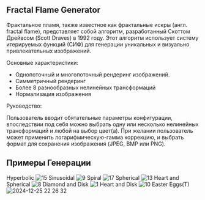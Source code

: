 ## Fractal Flame Generator 
Фрактальное пламя, также известное как фрактальные искры (англ. fractal flame), представляет собой алгоритм, разработанный Скоттом Дрейвсом (Scott Draves) в 1992 году. Этот алгоритм использует систему итерируемых функций (СИФ) для генерации уникальных и визуально привлекательных изображений.

Основные характеристики:
- Однопоточный и многопоточный рендеринг изображений.
- Симметричный рендеринг
- Более 8 разнообразных нелинейных трансформаций
- Нормализация изображения

Руководство: 

Пользователь вводит обятательные параметры конфигурации, впоследствии под себя можно выбрать одну или несколько нелинейных трансформаций и любой на выбор цвет(а). При желании пользователь может применить логарифмическую-гамма коррекцию, и выбрать формат для сохранения изображения (JPEG, BMP или PNG). 

## Примеры Генерации
Hyperbolic
![15](https://github.com/user-attachments/assets/23c7d581-4e50-40a5-863c-534a358a0276)
Sinusoidal
![9](https://github.com/user-attachments/assets/520f75df-2d4c-4b49-9adf-b041310c6565)
Spiral
![17](https://github.com/user-attachments/assets/33bee9b2-1eb5-48b7-a6a6-9cbcf303fbbb)
Spherical
![13](https://github.com/user-attachments/assets/effeb8dc-fb61-42d2-a91a-caf2ee989465)
Heart and Spherical
![8](https://github.com/user-attachments/assets/19665279-8980-46b3-98bf-96a0f47c401d)
Diamond and Disk
![1](https://github.com/user-attachments/assets/fd7846a7-dabb-49f3-93f3-24589b373e4b)
Heart and Disk
![10](https://github.com/user-attachments/assets/13a0c072-894e-441f-bdbe-33b6f53024c2)
Easter Eggs(T)
![2024-12-25 22 26 32](https://github.com/user-attachments/assets/ab0beb3d-347b-4acb-8d97-e9ed05c066c2)
